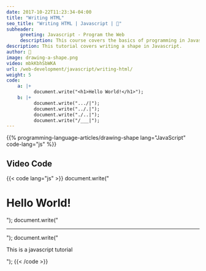 ```yaml
---
date: 2017-10-22T11:23:34-04:00
title: "Writing HTML"
seo_title: "Writing HTML | Javascript | 🦒"
subheader:
     greeting: Javascript - Program the Web
     description: This course covers the basics of programming in Javascript. Work your way through the videos/articles and I'll teach you everything you need to know to make your website more responsive!
description: This tutorial covers writing a shape in Javascript.
author: 🦒
image: drawing-a-shape.png
video: mbkKbhSbWKA
url: /web-development/javascript/writing-html/
weight: 5
code:
    a: |+
          document.write("<h1>Hello World!</h1>");
    b: |+
          document.write(".../|");
          document.write("../.|");
          document.write("./..|");
          document.write("/___|");
---
```


{{% programming-language-articles/drawing-shape lang="JavaScript" code-lang="js" %}}

## Video Code

{{< code lang="js" >}}
document.write("<h1>Hello World!</h1>");
document.write("<hr>");
document.write("<p>This is a javascript tutorial</p>");
{{< /code >}}